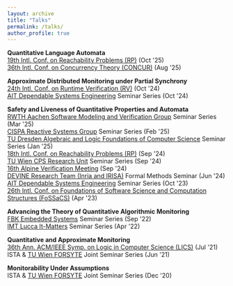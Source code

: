 ```yaml
---
layout: archive
title: "Talks"
permalink: /talks/
author_profile: true
---
```


**Quantitative Language Automata**\
[19th Intl. Conf. on Reachability Problems (RP)](https://rp25.software.imdea.org/) (Oct '25)\
[36th Intl. Conf. on Concurrency Theory (CONCUR)](https://conferences.au.dk/confest2025/concur) (Aug '25)

**Approximate Distributed Monitoring under Partial Synchrony**\
[24th Intl. Conf. on Runtime Verification (RV)](https://cmpe.bogazici.edu.tr/rv24/) (Oct '24)\
[AIT Dependable Systems Engineering](https://www.ait.ac.at/en/research-topics/dependable-systems-engineering) Seminar Series (Oct '24)

**Safety and Liveness of Quantitative Properties and Automata**\
[RWTH Aachen Software Modeling and Verification Group](https://moves.rwth-aachen.de/) Seminar Series (Mar '25)\
[CISPA Reactive Systems Group](https://finkbeiner.groups.cispa.de/) Seminar Series (Feb '25)\
[TU Dresden Algebraic and Logic Foundations of Computer Science](https://iccl.inf.tu-dresden.de/web/Algebraische_und_logische_Grundlagen_der_Informatik/en) Seminar Series (Jan '25)\
[18th Intl. Conf. on Reachability Problems (RP)](https://easychair.org/smart-program/RP24/) (Sep '24)\
[TU Wien CPS Research Unit](https://informatics.tuwien.ac.at/orgs/e191-01) Seminar Series (Sep '24)\
[16th Alpine Verification Meeting](https://avm2024.informatik.uni-freiburg.de/) (Sep '24)\
[DEVINE Research Team (Inria and IRISA)](https://devine.inria.fr/) Formal Methods Seminar (Jun '24)\
[AIT Dependable Systems Engineering](https://www.ait.ac.at/en/research-topics/dependable-systems-engineering) Seminar Series (Oct '23)\
[26th Intl. Conf. on Foundations of Software Science and Computation Structures (FoSSaCS)](https://etaps.org/2023/) (Apr '23)

**Advancing the Theory of Quantitative Algorithmic Monitoring**\
[FBK Embedded Systems](https://es.fbk.eu/) Seminar Series (Sep '22)\
[IMT Lucca It-Matters](http://itmatters.imtlucca.it/) Seminar Series (Apr '22)

**Quantitative and Approximate Monitoring**\
[36th Ann. ACM/IEEE Symp. on Logic in Computer Science (LICS)](https://lics.siglog.org/2021/index.html) (Jul '21)\
ISTA & [TU Wien FORSYTE](https://forsyte.at/) Joint Seminar Series (Jun '21)

**Monitorability Under Assumptions**\
ISTA & [TU Wien FORSYTE](https://forsyte.at/) Joint Seminar Series (Dec '20)